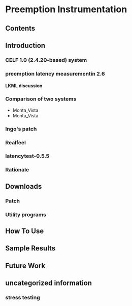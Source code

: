 # Preemption Instrumentation
## Contents
## Introduction
### CELF 1.0 (2.4.20-based) system
### preemption latency measurementin 2.6
#### LKML discussion
### Comparison of two systems
* Monta_Vista
* Monta_Vista
### Ingo's patch
### Realfeel
### latencytest-0.5.5
### Rationale
## Downloads
### Patch
### Utility programs
## How To Use
## Sample Results
## Future Work
## uncategorized information
### stress testing
